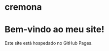 # cremona
<!DOCTYPE html>
<html>
<head>
</head>
<body>
  <h1>Bem-vindo ao meu site!</h1>
  <p>Este site está hospedado no GitHub Pages.</p>
</body>
</html>
